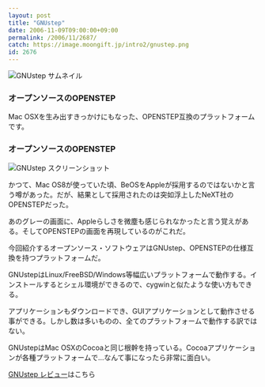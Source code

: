 ```yaml
---
layout: post
title: "GNUstep"
date: 2006-11-09T09:00:00+09:00
permalink: /2006/11/2687/
catch: https://image.moongift.jp/intro2/gnustep.png
id: 2676
---
```

 ![GNUstep サムネイル](https://image.moongift.jp/intro2/gnustep.t.png "GNUstep サムネイル")
  

### オープンソースのOPENSTEP
  
Mac OSXを生み出すきっかけにもなった、OPENSTEP互換のプラットフォームです。  
<!--more-->  

### オープンソースのOPENSTEP
  

![GNUstep スクリーンショット](https://image.moongift.jp/intro2/gnustep.png "GNUstep スクリーンショット")

  

かつて、Mac OS8が使っていた頃、BeOSをAppleが採用するのではないかと言う噂があった。だが、結果として採用されたのは突如浮上したNeXT社のOPENSTEPだった。

  

あのグレーの画面に、Appleらしさを微塵も感じられなかったと言う覚えがある。そしてOPENSTEPの画面を再現しているのがこれだ。

  

今回紹介するオープンソース・ソフトウェアはGNUstep、OPENSTEPの仕様互換を持つプラットフォームだ。

  

GNUstepはLinux/FreeBSD/Windows等幅広いプラットフォームで動作する。インストールするとシェル環境ができるので、cygwinと似たような使い方もできる。

  

アプリケーションもダウンロードでき、GUIアプリケーションとして動作させる事ができる。しかし数は多いものの、全てのプラットフォームで動作する訳ではない。

  

GNUstepはMac OSXのCocoaと同じ根幹を持っている。Cocoaアプリケーションが各種プラットフォームで…なんて事になったら非常に面白い。

  

[GNUstep レビュー](http://oss.moongift.jp/review/i-2688.html)はこちら


